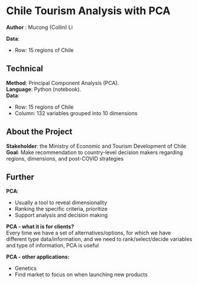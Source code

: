 # Chile Tourism Analysis with PCA


**Author** : Mucong (Collin) Li

**Data**: 
 - Row: 15 regions of Chile

## Technical
**Method**: Principal Component Analysis (PCA).       
**Language**: Python (notebook).      
**Data**: 
 - Row: 15 regions of Chile
 - Column: 132 variables grouped into 10 dimensions


## About the Project
**Stakeholder**: the Ministry of Economic and Tourism Development of Chile
**Goal**: Make recommendation to country-level decision makers regarding regions, dimensions, and post-COVID strategies

## Further
 **PCA**: 
 - Usually a tool to reveal dimensionality
-   Ranking the specific criteria, prioritize
-   Support analysis and decision making

**PCA - what it is for clients?**          
Every time we have a set of alternatives/options, for which we have different type data/information, and we need to rank/select/decide variables and type of information, PCA is useful

 **PCA - other applications:**
-   Genetics
-   Find market to focus on when launching new products
